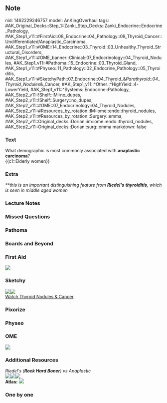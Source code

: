 ## Note
nid: 1462229246757
model: AnKingOverhaul
tags: #AK_Original_Decks::Step_1::Zanki_Step_Decks::Zanki_Endocrine::Endocrine_Pathology, #AK_Step1_v11::#FirstAid::08_Endocrine::04_Pathology::09_Thyroid_Cancer::Undifferentiated/Anaplastic_Carcinoma, #AK_Step1_v11::#OME::14_Endocrine::03_Thyroid::03_Unhealthy_Thyroid_Structural_Disorders, #AK_Step1_v11::#OME_banner::Clinical::07_Endocrinology::04_Thyroid_Nodules, #AK_Step1_v11::#Pathoma::15_Endocrine::03_Thyroid_Gland, #AK_Step1_v11::#Physeo::11_Pathology::02_Endocrine_Pathology::05_Thyroiditis, #AK_Step1_v11::#SketchyPath::07_Endocrine::04_Thyroid_&_Parathyroid::04_Thyroid_Nodules_&_Cancer, #AK_Step1_v11::^Other::^HighYield::4-LowerYield, #AK_Step1_v11::^Systems::Endocrine::Pathology, #AK_Step2_v11::!Shelf::IM::no_dupes, #AK_Step2_v11::!Shelf::Surgery::no_dupes, #AK_Step2_v11::#OME::07_Endocrinology::04_Thyroid_Nodules, #AK_Step2_v11::#Resources_by_rotation::IM::ome::endo::thyroid_nodules, #AK_Step2_v11::#Resources_by_rotation::Surgery::emma, #AK_Step2_v11::Original_decks::Dorian::im::ome::endo::thyroid_nodules, #AK_Step2_v11::Original_decks::Dorian::surg::emma
markdown: false

### Text
<div>
  What demographic is most commonly associated with <b>anaplastic
  carcinoma</b>?
</div>
<div>
  {{c1::Elderly women}}
</div>

### Extra
<i>**this is an important distinguishing feature from
<b>Riedel's</b> <b>thyroiditis</b>, which is seen in middle aged
women</i>

### Lecture Notes


### Missed Questions


### Pathoma


### Boards and Beyond


### First Aid
<img src="tmpHgw63P.png">

### Sketchy
<div><img src=
"anaplastic%20thyroid%20carcinoma%20elderly.jpg"><img src=
"Zoverall%20picture-999743758a67f3dac9a5565b03c04c78c0075e67_1566160514431.JPG"></div><a href="https://dashboard.sketchy.com/study/medical/courses/medical-pathophysiology/units/medical-pathophysiology-endocrine/videos/medical-pathophysiology-endocrine-thyroid-and-parathyroid-thyroid-nodules-and-cancer?utm_source=anki&utm_medium=partnership&utm_campaign=february_update&utm_content=medical">Watch
Thyroid Nodules & Cancer</a>

### Pixorize


### Physeo


### OME
<div class="ome-widget">
  <a href=
  "https://onlinemeded.org/spa/endocrinology/thyroid-nodules/acquire?ref=anki">
  <img src="_OME_AnkiFlashcards_Lesson_3.png"></a>
</div>

### Additional Resources
<div>
  <i>Riedel's (</i><i><b>Rock Hard Boner</b>)</i> <i>vs
  Anaplastic</i>
</div>
<div>
  <i><img src="paste-3829285466931201.jpg" class=
  "resizer"></i><img src="paste-3488600071077889.jpg" class=
  "resizer"><i><img src="paste-2078764171267.jpg" class=
  "resizer"></i>
</div><b>Atlas:</b> <img src="tmpScFUHa.png" class="resizer">

### One by one

